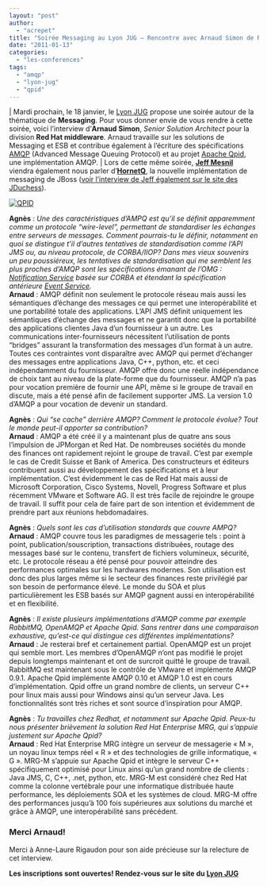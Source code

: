 ```yaml
---
layout: "post"
author: 
  - "acrepet"
title: "Soirée Messaging au Lyon JUG – Rencontre avec Arnaud Simon de Red Hat"
date: "2011-01-13"
categories: 
  - "les-conferences"
tags: 
  - "amqp"
  - "lyon-jug"
  - "qpid"
---
```


| Mardi prochain, le 18 janvier, le [Lyon JUG](http://www.lyonjug.org) propose une soirée autour de la thématique de **Messaging**. Pour vous donner envie de vous rendre à cette soirée, voici l’interview d’**Arnaud Simon**, _Senior Solution Architect_ pour la division **Red Hat middleware**. Arnaud travaille sur les solutions de Messaging et ESB et contribue également à l’écriture des spécifications [AMQP](http://www.amqp.org/) (Advanced Message Queuing Protocol) et au projet [Apache Qpid](http://qpid.apache.org/), une implémentation AMQP.   |
Lors de cette même soirée, **[Jeff Mesnil](http://jmesnil.net/weblog/)** viendra également nous parler d’**[HornetQ](http://www.jboss.org/hornetq)**, la nouvelle implémentation de messaging de JBoss ([voir l’interview de Jeff également sur le site des JDuchess](http://jduchess.org/duchess-france/blog/soiree-messaging-au-lyon-jug-rencontre-avec-jeff-mesnil-sur-hornetq/)).

[![QPID](/assets/2011/01/2011-01-13-soiree-messaging-au-lyon-jug-rencontre-avec-arnaud-simon-de-red-hat/qpid-logo.png)](http://qpid.apache.org/)

**Agnès** : _Une des caractéristiques d’AMPQ est qu’il se définit apparemment comme un protocole “wire-level”, permettant de standardiser les échanges entre serveurs de messages. Comment pourrais-tu le définir, notamment en quoi se distingue t’il d’autres tentatives de standardisation comme l’API JMS ou, au niveau protocole, de CORBA/IIOP? Dans mes vieux souvenirs un peu poussiéreux, les tentatives de standardisation qui me semblent les plus proches d’AMQP sont les spécifications émanant de l’OMG : [Notification Service](http://www.omg.org/spec/NOT/) basée sur CORBA et étendant la spécification antérieure [Event Service](http://www.omg.org/spec/EVNT/)._  
**Arnaud** : AMQP définit non seulement le protocole réseau mais aussi les sémantiques d’échange des messages ce qui permet une interopérabilité et une portabilité totale des applications. L’API JMS définit uniquement les sémantiques d’échange des messages et ne garantit donc que la portabilité des applications clientes Java d’un fournisseur à un autre. Les communications inter-fournisseurs nécessitent l’utilisation de ponts “bridges” assurant la transformation des messages d’un format à un autre. Toutes ces contraintes vont disparaître avec AMQP qui permet d’échanger des messages entre applications Java, C++, python, etc. et ceci indépendamment du fournisseur. AMQP offre donc une réelle indépendance de choix tant au niveau de la plate-forme que du fournisseur. AMQP n’a pas pour vocation première de fournir une API, même si le groupe de travail en discute, mais a été pensé afin de facilement supporter JMS. La version 1.0 d’AMQP a pour vocation de devenir un standard.

**Agnès** : _Qui “se cache” derrière AMQP? Comment le protocole évolue? Tout le monde peut-il apporter sa contribution?_  
**Arnaud** : AMQP a été créé il y a maintenant plus de quatre ans sous l’impulsion de JPMorgan et Red Hat. De nombreuses sociétés du monde des finances ont rapidement rejoint le groupe de travail. C’est par exemple le cas de Credit Suisse et Bank of America. Des constructeurs et éditeurs contribuent aussi au développement des spécifications et à leur implémentation. C’est évidemment le cas de Red Hat mais aussi de Microsoft Corporation, Cisco Systems, Novell, Progress Software et plus récemment VMware et Software AG. Il est très facile de rejoindre le groupe de travail. Il suffit pour cela de faire part de son intention et évidemment de prendre part aux réunions hebdomadaires.

**Agnès** : _Quels sont les cas d’utilisation standards que couvre AMPQ?_  
**Arnaud** : AMQP couvre tous les paradigmes de messagerie tels : point à point, publication/souscription, transactions distribuées, routage des messages basé sur le contenu, transfert de fichiers volumineux, sécurité, etc. Le protocole réseau a été pensé pour pouvoir atteindre des performances optimales sur les hardwares modernes. Son utilisation est donc des plus larges même si le secteur des finances reste privilégié par son besoin de performance élevé. Le monde du SOA et plus particulièrement les ESB basés sur AMQP gagnent aussi en interopérabilité et en flexibilité.

**Agnès** : _Il existe plusieurs implémentations d’AMQP comme par exemple RabbitMQ, OpenAMQP et Apache Qpid. Sans rentrer dans une comparaison exhaustive, qu’est-ce qui distingue ces différentes implémentations?_  
**Arnaud** : Je resterai bref et certainement partial. OpenAMQP est un projet qui semble mort. Les membres d’OpenAMQP n’ont pas modifié le projet depuis longtemps maintenant et ont de surcroit quitté le groupe de travail. RabbitMQ est maintenant sous le contrôle de VMware et implémente AMQP 0.9.1. Apache Qpid implémente AMQP 0.10 et AMQP 1.0 est en cours d’implémentation. Qpid offre un grand nombre de clients, un serveur C++ pour linux mais aussi pour Windows ainsi qu’un serveur Java. Les fonctionnalités sont très riches et sont source d’inspiration pour AMQP.

**Agnès** : _Tu travailles chez Redhat, et notamment sur Apache Qpid. Peux-tu nous présenter brièvement la solution Red Hat Enterprise MRG, qui s’appuie justement sur Apache Qpid?_  
**Arnaud** : Red Hat Enterprise MRG intègre un serveur de messagerie « M », un noyau linux temps réel « R » et des technologies de grille informatique, « G ». MRG-M s’appuie sur Apache Qpid et intègre le serveur C++ spécifiquement optimisé pour Linux ainsi qu’un grand nombre de clients : Java JMS, C, C++, .net, python, etc. MRG-M est considéré chez Red Hat comme la colonne vertébrale pour une informatique distribuée haute performance, les déploiements SOA et les systèmes de cloud. MRG-M offre des performances jusqu’à 100 fois supérieures aux solutions du marché et grâce à AMQP, une interopérabilité sans précédent.

### **Merci Arnaud!**

Merci à Anne-Laure Rigaudon pour son aide précieuse sur la relecture de cet interview.

**Les inscriptions sont ouvertes! Rendez-vous sur le site du [Lyon JUG](http://www.lyonjug.org/evenements/messaging)**
